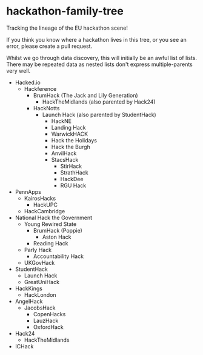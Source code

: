 # hackathon-family-tree
Tracking the lineage of the EU hackathon scene! 

If you think you know where a hackathon lives in this tree, or you see an error, please create a pull request. 

Whilst we go through data discovery, this will initially be an awful list of lists. There may be repeated data as nested lists don't express multiple-parents very well. 

- Hacked.io
  - Hackference
    - BrumHack (The Jack and Lily Generation)
      - HackTheMidlands (also parented by Hack24)
    - HackNotts
      - Launch Hack (also parented by StudentHack)
        - HackNE
        - Landing Hack
        - WarwickHACK
        - Hack the Holidays
        - Hack the Burgh
        - AnvilHack
        - StacsHack
          - StirHack
          - StrathHack
          - HackDee
          - RGU Hack
- PennApps
  - KairosHacks
    - HackUPC
  - HackCambridge
- National Hack the Government
  - Young Rewired State
    - BrumHack (Poppie)
      - Aston Hack 
    - Reading Hack
  - Parly Hack
      - Accountability Hack
  - UKGovHack
- StudentHack
  - Launch Hack
  - GreatUniHack
- HackKings
  - HackLondon
- AngelHack
  - JacobsHack
    - CopenHacks
    - LauzHack
    - OxfordHack
- Hack24
  - HackTheMidlands
- ICHack

